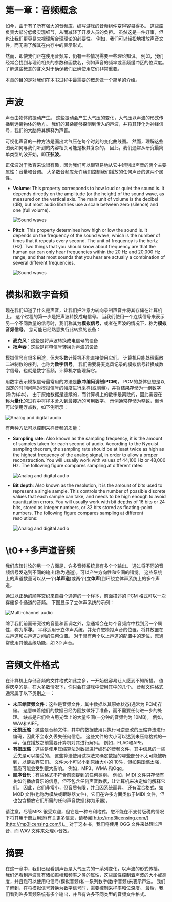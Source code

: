 # 第一章：音频概念

如今，由于有了所有强大的音频库，编写游戏的音频组件变得容易得多。 这些库负责大部分低级实现细节，从而减轻了开发人员的负担。 虽然这是一件好事，但也让我们更容易忽视理解合理理论的必要性。 例如，我们可以轻松地播放声音文件，而无需了解其在内存中的表示形式。

然而，即使我们正在使用音频库，仍有一些情况需要一些理论知识。 例如，我们经常会找到与理论相关的参数和函数名，例如声音的频率或音频缓冲区的位深度。 了解这些概念的含义对于确保我们正确使用它们非常重要。

本章的目的是对我们在本书过程中最需要的概念做一个简单的介绍。

# 声波

声音由物体的振动产生。 这些振动会产生大气压的变化，大气压以声波的形式传播到远离物体的地方。 我们的耳朵能够探测到传入的声波，并将其转化为神经信号，我们的大脑将其解释为声音。

可视化声音的一种方法是画出大气压在每个时刻的变化曲线图。 然而，理解这些图表如何与我们听到的内容相关可能是极其复杂的。 因此，我们通常从研究最简单类型的波开始，即**正弦波**。

正弦波对于教育来说很有趣，因为我们可以很容易地从它中辨别出声音的两个主要属性：音量和音调。 大多数音频库允许我们控制我们播放的任何声音的这两个属性。

*   **Volume**: This property corresponds to how loud or quiet the sound is. It depends directly on the amplitude (or the height) of the sound wave, as measured on the vertical axis. The main unit of volume is the decibel (dB), but most audio libraries use a scale between zero (silence) and one (full volume).

    ![Sound waves](graphics/9099OT_01_01.jpg)

*   **Pitch**: This property determines how high or low the sound is. It depends on the frequency of the sound wave, which is the number of times that it repeats every second. The unit of frequency is the hertz (Hz). Two things that you should know about frequency are that the human ear can only hear frequencies within the 20 Hz and 20,000 Hz range, and that most sounds that you hear are actually a combination of several different frequencies.

    ![Sound waves](graphics/9099OT_01_02.jpg)

# 模拟和数字音频

现在我们知道了什么是声音，让我们把注意力转向录制声音并将其存储在计算机上。 这个过程的第一步是把声波转换成电信号。 当我们使用一个连续信号来表示另一个不同数量的信号时，我们称其为**模拟信号**，或者在声波的情况下，称为**模拟音频信号**。 您可能已经熟悉执行此转换的设备：

*   **麦克风**：这些是将声波转换成电信号的设备
*   **扬声器**：这些是将电信号转换为声波的设备

模拟信号有很多用途，但大多数计算机不能直接使用它们。 计算机只能处理离散二进制数的序列，也称为**数字信号**。 我们需要将麦克风记录的模拟信号转换成数字信号，也就是数字音频，计算机才能理解它。

用数字表示模拟信号最常用的方法是**脉冲编码调制**(**PCM**)。 PCM的总体思想是以固定的时间间隔对模拟信号的幅度进行采样(或测量)，并将结果存储为一组数字(称为样本)。 由于原始数据是连续的，而计算机上的数字是离散的，因此需要在称为**量化**的过程中将样本舍入到最接近的可用数字。 示例通常存储为整数，但也可以使用浮点数，如下例所示：

![Analog and digital audio](graphics/9099OT_01_03.jpg)

有两种方法可以控制采样音频的质量：

*   **Sampling rate**: Also known as the sampling frequency, it is the amount of samples taken for each second of audio. According to the Nyquist sampling theorem, the sampling rate should be at least twice as high as the highest frequency of the analog signal, in order to allow a proper reconstruction. You will usually work with values of 44,100 Hz or 48,000 Hz. The following figure compares sampling at different rates:

    ![Analog and digital audio](graphics/9099OT_01_04.jpg)

*   **Bit depth**: Also known as the resolution, it is the amount of bits used to represent a single sample. This controls the number of possible discrete values that each sample can take, and needs to be high enough to avoid quantization errors. You will usually work with bit depths of 16 bits or 24 bits, stored as integer numbers, or 32 bits stored as floating-point numbers. The following figure compares sampling at different resolutions:

    ![Analog and digital audio](graphics/9099OT_01_05.jpg)

# \\t0++多声道音频

我们应该讨论的另一个方面是，许多音频系统具有多个个输出。 通过将不同的音频信号发送到不同的输出(称为通道)，可以产生方向性和空间的错觉。 这些系统上的声道数量可以从一个(**单声道**)或两个(**立体声**)到环绕立体声系统上的多个声道。

通过以正确的顺序交织来自每个通道的一个样本，前面描述的 PCM 格式可以一次存储多个通道的音频。 下图显示了立体声系统的示例：

![Multi-channel audio](graphics/9099OT_01_06.jpg)

除了我们前面研究过的音量和音调之外，您通常会在每个音频库中找到另一个属性，称为**平移**。 平移适用于立体声系统，并允许您模拟声音的位置，将其放置在左声道和右声道之间的任何位置。 对于具有两个以上声道的配置中的定位，您通常使用其他高级功能，如 3D 声音。

# 音频文件格式

在计算机上存储音频的文件格式如此之多，一开始很容易让人感到不知所措。 值得庆幸的是，在大多数情况下，你只会在游戏中使用其中的几个。 音频文件格式通常属于以下类别之一：

*   **未压缩音频文件**：这些是音频文件，其中数据以其原始状态(通常为 PCM)存储。 这意味着他们的数据已经为回放做好了准备，而不需要任何进一步的处理。 缺点是它们会占用光盘上的大量空间(一分钟的音频约为 10MB)。 例如，WAV和AIFF。
*   **无损压缩**：这些是音频文件，其中的数据使用只执行可逆更改的压缩算法进行编码，因此不会永久丢失任何信息。 这些文件的大小可以达到未压缩格式的一半，但在播放之前需要计算机对其进行解码。 例如，FLAC和APE。
*   **有损压缩**：这些是使用压缩算法对数据进行编码的音频文件，其中信息的一些丢失是可以接受的。 这些算法使用试探法来确定数据的哪些部分不太可能被听到，以便丢弃它们。 文件大小可以小到原始大小的 10%，但如果压缩太强，音质可能会受到很大影响。 例如，MP3、WMA 和Ogg。
*   **顺序音乐**：有些格式不符合前面提到的任何类别。 例如，MIDI 文件只存储有关如何播放音乐的信息，但不包含任何声音数据，让计算机来决定如何解释它们。 因此，它们非常小，但音质有限，并且因系统而异。 还有混合格式，如 MOD 文件(也称为模块或跟踪器文件)，它们在许多方面类似于MIDI 文件，但也包含播放它们所需的任何声音数据(称为乐器)。

请注意，尽管MP3 很受欢迎，但它是一种专利格式，您不能在不支付版税的情况下将其用于商业用途(有关更多信息，请参阅[http://mp3licensing.com/](http://mp3licensing.com/))。 对于这本书，我们将使用 OGG 文件来处理长声音，而 WAV 文件来处理小音效。

# 摘要

在这一章中，我们已经看到声音是大气压力的一系列变化，以声波的形式传播。 我们还看到声波具有诸如振幅和频率之类的属性，这些属性控制着声波的大小或高度，并且您可以使用电信号(模拟音频)和一系列数字(数字音频)来表示声波。 我们了解到，在将模拟信号转换为数字信号时，需要控制采样率和位深度。 最后，我们看到许多音频系统有多个输出，并且有许多不同类型的音频文件格式。